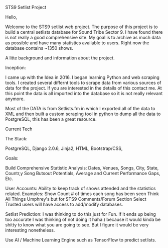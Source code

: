 STS9 Setlist Project

Hello,

Welcome to the STS9 setlist web project.  The purpose of this project is to build a central setlists database
for Sound Tribe Sector 9.  I have found there is not really a good comprehensive site. My goal is to archive 
as much data as possible and have many statistics available to users.  Right now the database contains ~1350 shows.

A litte background and information about the project.

Inception:

I came up with the Idea in 2016. I began learning Python and web scraping tools.  I created several differnt tools 
to scrape data from various sources of data for the project.  If you are interested in the details of this contact me.
At this point the data is all imported into the database so it is not really relevant anymore.

Most of the DATA is from Setlists.fm in which I exported all of the data to XML and then built a custom scraping tool in python to dump all the data to PostgreSQL,  this has been a great resource.

Current Tech

The Stack:

PostgreSQL,
Django 2.0.6,
Jinja2,
HTML,
Bootstrap/CSS,

Goals:

  Build Comprehensive Statistic Analysis:
      Dates,
      Venues,
      Songs,
      City,
      State,
      Countr,y
      Song Butsout Potentials,
      Average and Current Performance Gaps,
      Etc.
      
  User Accounts:
    Ability to keep track of shows attended and the statistics related.
        Examples:
          Show Count
          # of times each song has been seen
          Think All Things Umphrey's but for STS9
    Comments/Forum Section
    Select Trusted users will have access to add/modify databases.

Setlist Prediction:
  I was thinking to do this just for Fun.  If it ends up being too accurate I was thinking of not doing it haha:)
  because it would kinda be shitty to know what you are going to see.  But I figure it would be very interesting nonetheless.
  
  Use AI / Machine Learning Engine such as TensorFlow to predict setlists.
